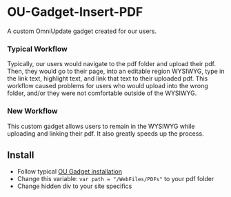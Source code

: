 # OU-Gadget-Insert-PDF

A custom OmniUpdate gadget created for our users.

### Typical Workflow

Typically, our users would navigate to the pdf folder and upload their pdf. Then, they would go to their page, into an editable region WYSIWYG, type in the link text, highlight text, and link that text to their uploaded pdf. This workflow caused problems for users who would upload into the wrong folder, and/or they were not comfortable outside of the WYSIWYG.

### New Workflow

This custom gadget allows users to remain in the WYSIWYG while uploading and linking their pdf. It also greatly speeds up the process.

## Install

- Follow typical [OU Gadget installation](https://support.omniupdate.com/learn-ou-campus/administration/setup/gadgets.html)
- Change this variable: `var path = "/WebFiles/PDFs"` to your pdf folder
- Change hidden div to your site specifics
